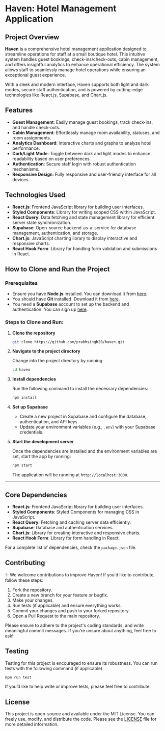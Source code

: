 # Haven: Hotel Management Application

## Project Overview

**Haven** is a comprehensive hotel management application designed to streamline operations for staff at a small boutique hotel. This intuitive system handles guest bookings, check-ins/check-outs, cabin management, and offers insightful analytics to enhance operational efficiency. The system allows staff to seamlessly manage hotel operations while ensuring an exceptional guest experience.

With a sleek and modern interface, Haven supports both light and dark modes, secure staff authentication, and is powered by cutting-edge technologies like React.js, Supabase, and Chart.js.

## Features

- **Guest Management**: Easily manage guest bookings, track check-ins, and handle check-outs.
- **Cabin Management**: Effortlessly manage room availability, statuses, and room assignments.
- **Analytics Dashboard**: Interactive charts and graphs to analyze hotel performance.
- **Dark/Light Mode**: Toggle between dark and light modes to enhance readability based on user preferences.
- **Authentication**: Secure staff login with robust authentication mechanisms.
- **Responsive Design**: Fully responsive and user-friendly interface for all devices.

## Technologies Used

- **React.js**: Frontend JavaScript library for building user interfaces.
- **Styled Components**: Library for writing scoped CSS within JavaScript.
- **React Query**: Data fetching and state management library for efficient server state synchronization.
- **Supabase**: Open-source backend-as-a-service for database management, authentication, and storage.
- **Chart.js**: JavaScript charting library to display interactive and responsive charts.
- **React Hook Form**: Library for handling form validation and submissions in React.

## How to Clone and Run the Project

### Prerequisites

- Ensure you have **Node.js** installed. You can download it from [here](https://nodejs.org/).
- You should have **Git** installed. Download it from [here](https://git-scm.com/).
- You need a **Supabase** account to set up the backend and authentication. You can sign up [here](https://supabase.io/).

### Steps to Clone and Run:

1. **Clone the repository**

   ```bash
   git clone https://github.com/prabhsingh20/haven.git
   ```

2. **Navigate to the project directory**

   Change into the project directory by running:

   ```bash
   cd haven
   ```

3. **Install dependencies**

   Run the following command to install the necessary dependencies:

   ```bash
   npm install
   ```

4. **Set up Supabase**

   - Create a new project in Supabase and configure the database, authentication, and API keys.
   - Update your environment variables (e.g., `.env`) with your Supabase credentials.

5. **Start the development server**

   Once the dependencies are installed and the environment variables are set, start the app by running:

   ```bash
   npm start
   ```

   The application will be running at `http://localhost:3000`.

---

## Core Dependencies

- **React.js**: Frontend JavaScript library for building user interfaces.
- **Styled Components**: Styled Components for managing CSS in JavaScript.
- **React Query**: Fetching and caching server data efficiently.
- **Supabase**: Database and authentication services.
- **Chart.js**: Library for creating interactive and responsive charts.
- **React Hook Form**: Library for form handling in React.

For a complete list of dependencies, check the `package.json` file.

## Contributing

✨ We welcome contributions to improve Haven! If you'd like to contribute, follow these steps:

1. Fork the repository.
2. Create a new branch for your feature or bugfix.
3. Make your changes.
4. Run tests (if applicable) and ensure everything works.
5. Commit your changes and push to your forked repository.
6. Open a Pull Request to the main repository.

Please ensure to adhere to the project's coding standards, and write meaningful commit messages. If you're unsure about anything, feel free to ask!

## Testing

Testing for this project is encouraged to ensure its robustness. You can run tests with the following command (if applicable):

```bash
npm run test
```

If you’d like to help write or improve tests, please feel free to contribute.

## License

This project is open-source and available under the MIT License. You can freely use, modify, and distribute the code. Please see the [LICENSE](./LICENSE) file for more detailed information.
